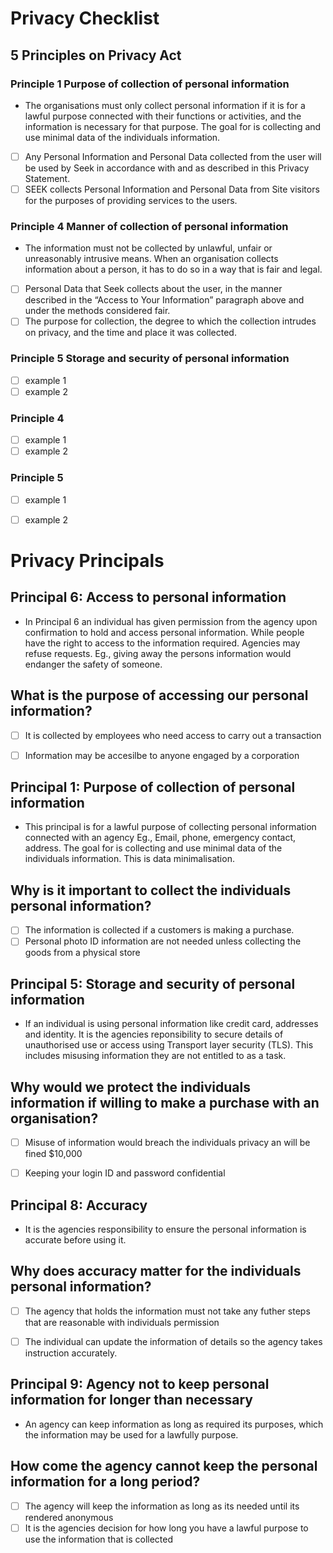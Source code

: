 # Privacy Checklist

## 5 Principles on Privacy Act

### Principle 1 Purpose of collection of personal information
 - The organisations must only collect personal information if it is for a lawful purpose connected with their functions or activities, and the information is necessary for that purpose. The goal for is collecting and use minimal data of the individuals information. 

- [ ] Any Personal Information and Personal Data collected from the user will be used by Seek in accordance with and as described in this Privacy Statement.
- [ ] SEEK collects Personal Information and Personal Data from Site visitors for the purposes of providing services to the users.

### Principle 4 Manner of collection of personal information
 - The information must not be collected by unlawful, unfair or unreasonably intrusive means. When an organisation collects information about a person, it has to do so in a way that is fair and legal.

- [ ] Personal Data that Seek collects about the user, in the manner described in the “Access to Your Information” paragraph above and under the methods considered fair.
- [ ] The purpose for collection, the degree to which the collection intrudes on privacy, and the time and place it was collected. 

### Principle 5 Storage and security of personal information

- [ ] example 1
- [ ] example 2

### Principle 4

- [ ] example 1
- [ ] example 2

### Principle 5

- [ ] example 1
- [ ] example 2


# Privacy Principals

## Principal 6: Access to personal information

- In Principal 6 an individual has given permission from the agency upon confirmation to hold and access personal information. While people have the right to access to the information required. Agencies may refuse requests. Eg., giving away the persons information would endanger the safety of someone. 

## What is the purpose of accessing our personal information?

 - [ ] It is collected by employees who need access to carry out a transaction
 - [ ] Information may be accesilbe to anyone engaged by a corporation
 

## Principal 1: Purpose of collection of personal information

- This principal is for a lawful purpose of collecting personal information connected with an agency Eg., Email, phone, emergency contact, address. The goal for is collecting and use minimal data of the individuals information. This is data minimalisation.

## Why is it important to collect the individuals personal information?

 - [ ] The information is collected if a customers is making a purchase.
 - [ ] Personal photo ID information are not needed unless collecting the goods from a physical store
 
 ## Principal 5: Storage and security of personal information
 
 - If an individual is using personal information like credit card, addresses and identity. It is the agencies reponsibility to secure details of unauthorised use or access using Transport layer security (TLS). This includes misusing information they are not entitled to as a task. 
 
 ## Why would we protect the individuals information if willing to make a purchase with an organisation?   
 
 - [ ] Misuse of information would breach the individuals privacy an will be fined $10,000
 - [ ] Keeping your login ID and password confidential


## Principal 8: Accuracy

- It is the agencies responsibility to ensure the personal information is accurate before using it.

## Why does accuracy matter for the individuals personal information?

- [ ] The agency that holds the information must not take any futher steps that are reasonable with individuals permission
- [ ] The individual can update the information of details so the agency takes instruction accurately.


## Principal 9: Agency not to keep personal information for longer than necessary

- An agency can keep information as long as required its purposes, which the information may be used for a lawfully purpose.

## How come the agency cannot keep the personal information for a long period?

- [ ] The agency will keep the information as long as its needed until its rendered anonymous
- [ ] It is the agencies decision for how long you have a lawful purpose to use the information that is collected
